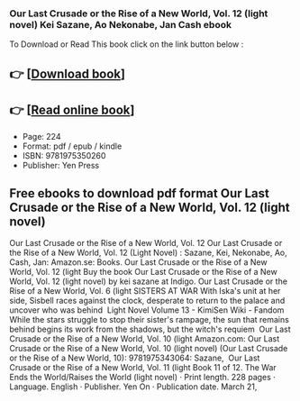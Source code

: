 ### Our Last Crusade or the Rise of a New World, Vol. 12 (light novel) Kei Sazane, Ao Nekonabe, Jan Cash ebook

To Download or Read This book click on the link button below :

## 👉  [**[Download book](http://ebooksharez.info/download.php?group=book&from=github.com&id=691521&lnk=1066 "Download book")**]

## 👉  [**[Read online book](http://ebooksharez.info/download.php?group=book&from=github.com&id=691521&lnk=1066 "Read online book")**]


* Page: 224
* Format: pdf / epub / kindle
* ISBN: 9781975350260
* Publisher: Yen Press



## Free ebooks to download pdf format Our Last Crusade or the Rise of a New World, Vol. 12 (light novel)



 Our Last Crusade or the Rise of a New World, Vol. 12 Our Last Crusade or the Rise of a New World, Vol. 12 (Light Novel) : Sazane, Kei, Nekonabe, Ao, Cash, Jan: Amazon.se: Books.
 Our Last Crusade or the Rise of a New World, Vol. 12 (light Buy the book Our Last Crusade or the Rise of a New World, Vol. 12 (light novel) by kei sazane at Indigo.
 Our Last Crusade or the Rise of a New World, Vol. 6 (light SISTERS AT WAR With Iska&#039;s unit at her side, Sisbell races against the clock, desperate to return to the palace and uncover who was behind 
 Light Novel Volume 13 - KimiSen Wiki - Fandom While the stars struggle to stop their sister&#039;s rampage, the sun that remains behind begins its work from the shadows, but the witch&#039;s requiem 
 Our Last Crusade or the Rise of a New World, Vol. 10 (light Amazon.com: Our Last Crusade or the Rise of a New World, Vol. 10 (light novel) (Our Last Crusade or the Rise of a New World, 10): 9781975343064: Sazane, 
 Our Last Crusade or the Rise of a New World, Vol. 11 (light Book 11 of 12. The War Ends the World/Raises the World (light novel) · Print length. 228 pages · Language. English · Publisher. Yen On · Publication date. March 21, 





